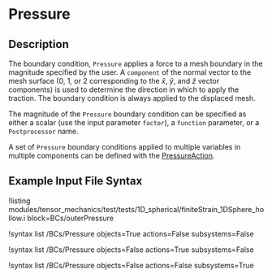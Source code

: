 # Pressure

## Description

The boundary condition, `Pressure` applies a force to a mesh boundary in the magnitude specified by the user.
A `component` of the normal vector to the mesh surface (0, 1, or 2 corresponding to the $\hat{x}$, $\hat{y}$, and $\hat{z}$ vector components) is used to determine the direction in which to apply the traction.
The boundary condition is always applied to the displaced mesh.

The magnitude of the `Pressure` boundary condition can be specified as either a scalar (use the input parameter `factor`), a `function` parameter, or a `Postprocessor` name.

A set of `Pressure` boundary conditions applied to multiple variables in multiple components can be defined with the [PressureAction](/BCs/Pressure/PressureAction.md).

## Example Input File Syntax

!listing modules/tensor_mechanics/test/tests/1D_spherical/finiteStrain_1DSphere_hollow.i block=BCs/outerPressure

!syntax list /BCs/Pressure objects=True actions=False subsystems=False

!syntax list /BCs/Pressure objects=False actions=True subsystems=False

!syntax list /BCs/Pressure objects=False actions=False subsystems=True
